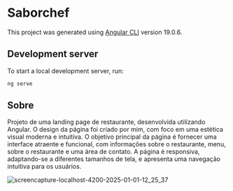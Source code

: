 # Saborchef

This project was generated using [Angular CLI](https://github.com/angular/angular-cli) version 19.0.6.

## Development server

To start a local development server, run:

```bash
ng serve
```

## Sobre
Projeto de uma landing page de restaurante, desenvolvida utilizando Angular. O design da página foi criado por mim, com foco em uma estética visual moderna e intuitiva.
O objetivo principal da página é fornecer uma interface atraente e funcional, com informações sobre o restaurante, menu, sobre o restaurante e uma área de contato.
A página é responsiva, adaptando-se a diferentes tamanhos de tela, e apresenta uma navegação intuitiva para os usuários.

![screencapture-localhost-4200-2025-01-01-12_25_37](https://github.com/user-attachments/assets/e7e8e203-b105-4f54-ab1a-d64687e33e31)
